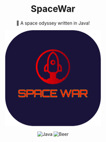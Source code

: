 <div align="center">

# SpaceWar
🚀 A space odyssey written in Java!

![Space War Logo](space_war.png)


![Java](https://img.shields.io/badge/-Java-333333?style=flat&logo=java&logoColor=FFA518)
![Beer](https://img.shields.io/badge/MADE%20WITH-BEER%20%F0%9F%8D%BA-49C31C?style=flat)

</div>
